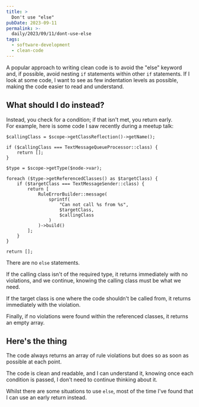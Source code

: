 ```yaml
---
title: >
  Don't use "else"
pubDate: 2023-09-11
permalink: >-
  daily/2023/09/11/dont-use-else
tags:
  - software-development
  - clean-code
---
```



A popular approach to writing clean code is to avoid the "else" keyword and, if possible, avoid nesting `if` statements within other `if` statements.
If I look at some code, I want to see as few indentation levels as possible, making the code easier to read and understand.

## What should I do instead?

Instead, you check for a condition; if that isn't met, you return early.
For example, here is some code I saw recently during a meetup talk:

```language-php
$callingClass = $scope->getClassReflection()->getName();

if ($callingClass === TextMessageQueueProcessor::class) {
    return [];
}

$type = $scope->getType($node->var);

foreach ($type->getReferencedClasses() as $targetClass) {
    if ($targetClass === TextMessageSender::class) {
        return [
            RuleErrorBuilder::message(
                sprintf(
                    "Can not call %s from %s",
                    $targetClass,
                    $callingClass
                )
            )->build()
        ];
    }
}

return [];
```

There are no `else` statements.

If the calling class isn't of the required type, it returns immediately with no violations, and we continue, knowing the calling class must be what we need.

If the target class is one where the code shouldn't be called from, it returns immediately with the violation.

Finally, if no violations were found within the referenced classes, it returns an empty array.

## Here's the thing

The code always returns an array of rule violations but does so as soon as possible at each point.

The code is clean and readable, and I can understand it, knowing once each condition is passed, I don't need to continue thinking about it.

Whilst there are some situations to use `else`, most of the time I've found that I can use an early return instead.
